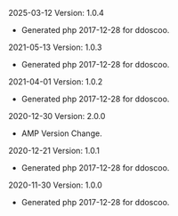 2025-03-12 Version: 1.0.4
- Generated php 2017-12-28 for ddoscoo.

2021-05-13 Version: 1.0.3
- Generated php 2017-12-28 for ddoscoo.

2021-04-01 Version: 1.0.2
- Generated php 2017-12-28 for ddoscoo.

2020-12-30 Version: 2.0.0
- AMP Version Change.

2020-12-21 Version: 1.0.1
- Generated php 2017-12-28 for ddoscoo.

2020-11-30 Version: 1.0.0
- Generated php 2017-12-28 for ddoscoo.

